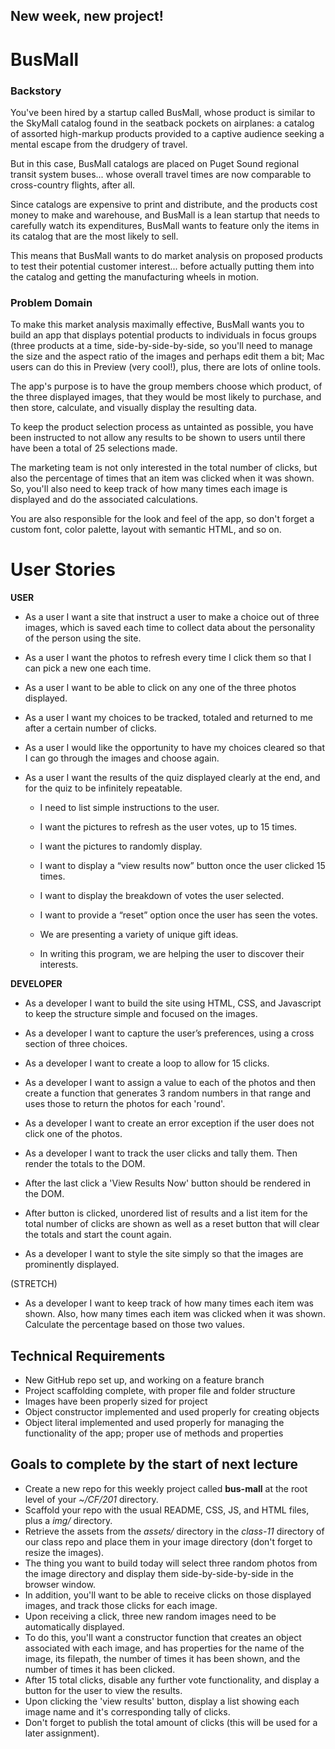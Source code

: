 ## New week, new project!
# BusMall

### Backstory

You've been hired by a startup called BusMall, whose product is similar to the SkyMall catalog found in the seatback pockets on airplanes: a catalog of assorted high-markup products provided to a captive audience seeking a mental escape from the drudgery of travel.

But in this case, BusMall catalogs are placed on Puget Sound regional transit system buses... whose overall travel times are now comparable to cross-country flights, after all.

Since catalogs are expensive to print and distribute, and the products cost money to make and warehouse, and BusMall is a lean startup that needs to carefully watch its expenditures, BusMall wants to feature only the items in its catalog that are the most likely to sell.

This means that BusMall wants to do market analysis on proposed products to test their potential customer interest... before actually putting them into the catalog and getting the manufacturing wheels in motion.

### Problem Domain

To make this market analysis maximally effective, BusMall wants you to build an app that displays potential products to individuals in focus groups (three products at a time, side-by-side-by-side, so you'll need to manage the size and the aspect ratio of the images and perhaps edit them a bit; Mac users can do this in Preview (very cool!), plus, there are lots of online tools.

The app's purpose is to have the group members choose which product, of the three displayed images, that they would be most likely to purchase, and then store, calculate, and visually display the resulting data.

To keep the product selection process as untainted as possible, you have been instructed to not allow any results to be shown to users until there have been a total of 25 selections made.

The marketing team is not only interested in the total number of clicks, but also the percentage of times that an item was clicked when it was shown. So, you'll also need to keep track of how many times each image is displayed and do the associated calculations.

You are also responsible for the look and feel of the app, so don't forget a custom font, color palette, layout with semantic HTML, and so on.

# User Stories

**USER**
- As a user I want a site that instruct a user to make a choice out of three images, which is saved each time to collect data about the personality of the person using the site.

- As a user I want the photos to refresh every time I click them so that I can pick a new one each time.

- As a user I want to be able to click on any one of the three photos displayed.

- As a user I want my choices to be tracked, totaled and returned to me after a certain number of clicks.

- As a user I would like the opportunity to have my choices cleared so that I can go through the images and choose again.

- As a user I want the results of the quiz displayed clearly at the end, and for the quiz to be infinitely repeatable.
  - I need to list simple instructions to the user.

  - I want the pictures to refresh as the user votes, up to 15 times.

  - I want the pictures to randomly display.

  - I want to display a “view results now” button once the user clicked 15 times.

  - I want to display the breakdown of votes the user selected.

  - I want to provide a “reset” option once the user has seen the votes.

  - We are presenting a variety of unique gift ideas.

  - In writing this program, we are helping the user to discover their interests.

**DEVELOPER**
- As a developer I want to build the site using HTML, CSS, and Javascript to keep the structure simple and focused on the images.

- As a developer I want to capture the user’s preferences, using a cross section of three choices.

- As a developer I want to create a loop to allow for 15 clicks.

- As a developer I want to assign a value to each of the photos and then create a function that generates 3 random numbers in that range and uses those to return the photos for each 'round'.

- As a developer I want to create an error exception if the user does not click one of the photos.

- As a developer I want to track the user clicks and tally them. Then render the totals to the DOM.

- After the last click a 'View Results Now' button should be rendered in the DOM.

- After button is clicked, unordered list of results and a list item for the total number of clicks are shown as well as a reset button that will clear the totals and start the count again.

- As a developer I want to style the site simply so that the images are prominently displayed.

(STRETCH)
- As a developer I want to keep track of how many times each item was shown. Also, how many times each item was clicked when it was shown. Calculate the percentage based on those two values.


## Technical Requirements
 - New GitHub repo set up, and working on a feature branch
 - Project scaffolding complete, with proper file and folder structure
 - Images have been properly sized for project
 - Object constructor implemented and used properly for creating objects
 - Object literal implemented and used properly for managing the functionality of the app; proper use of methods and properties

## Goals to complete by the start of next lecture

- Create a new repo for this weekly project called **bus-mall** at the root level of your *~/CF/201* directory.
- Scaffold your repo with the usual README, CSS, JS, and HTML files, plus a *img/* directory.
- Retrieve the assets from the *assets/* directory in the *class-11* directory of our class repo and place them in your image directory (don't forget to resize the images).
- The thing you want to build today will select three random photos from the image directory and display them side-by-side-by-side in the browser window.
- In addition, you'll want to be able to receive clicks on those displayed images, and track those clicks for each image.
- Upon receiving a click, three new random images need to be automatically displayed.
- To do this, you'll want a constructor function that creates an object associated with each image, and has properties for the name of the image, its filepath, the number of times it has been shown, and the number of times it has been clicked.
- After 15 total clicks, disable any further vote functionality, and display a button for the user to view the results.
- Upon clicking the 'view results' button, display a list showing each image name and it's corresponding tally of clicks.
- Don't forget to publish the total amount of clicks (this will be used for a later assignment).

 
